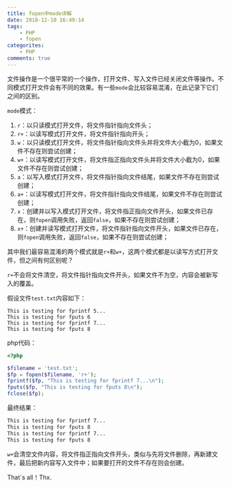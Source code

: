 ```yaml
---
title: fopen中mode详解
date: 2018-12-10 16:49:14
tags:
    - PHP
    - fopen
categorites:
    - PHP
comments: true
---
```


文件操作是一个很平常的一个操作，打开文件、写入文件已经关闭文件等操作。不同模式打开文件会有不同的效果。有一些`mode`会比较容易混淆，在此记录下它们之间的区别。
<!-- more -->
`mode`模式：

1. `r`：以只读模式打开文件，将文件指针指向文件头；
2. `r+`：以读写模式打开文件，将文件指针指向开头；
3. `w`：以只读模式打开文件，将文件指针指向文件头并将文件大小截为0，如果文件不存在则尝试创建；
4. `w+`：以读写模式打开文件，将文件指正指向文件头并将文件大小截为0，如果文件不存在则尝试创建；
5. `a`：以写入模式打开文件，将文件指针指向文件结尾，如果文件不存在则尝试创建；
6. `a+`：以读写模式打开文件，将文件指针指向文件结尾，如果文件不存在则尝试创建；
7. `x`：创建并以写入模式打开文件，将文件指正指向文件开头，如果文件已存在，则`fopen`调用失败，返回`false`，如果不存在则尝试创建；
8. `x+`：创建并读写模式打开文件，将文件指针指向文件开头，如果文件已存在，则`fopen`调用失败，返回`false`，如果不存在则尝试创建；

其中我们最容易混淆的两个模式就是`r+`和`w+`，这两个模式都是以读写方式打开文件，但之间有何区别呢？

`r+`不会将文件清空，将文件指针指向文件开头，如果文件不为空，内容会被新写入的覆盖。

假设文件`test.txt`内容如下：
```text
This is testing for fprintf 5...
This is testing for fputs 6
This is testing for fprintf 7...
This is testing for fputs 8
```

php代码：
```php
<?php

$filename = 'test.txt';
$fp = fopen($filename, 'r+');
fprintf($fp, "This is testing for fprintf 7...\n");
fputs($fp, "This is testing for fputs 8\n");
fclose($fp);
```

最终结果：
```txt
This is testing for fprintf 7...
This is testing for fputs 8
This is testing for fprintf 7...
This is testing for fputs 8
```

`w+`会清空文件内容，将文件指正指向文件开头，类似与先将文件删除，再新建文件，最后把新内容写入文件中；如果要打开的文件不存在则会创建。


That`s all！Thx.